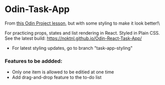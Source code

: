 # Odin-Task-App

From [this Odin Project lesson](https://www.theodinproject.com/paths/full-stack-javascript/courses/javascript/lessons/handle-inputs-and-render-lists), but with some styling to make it look better!\

For practicing props, states and list rendering in React. Styled in Plain CSS.
See the latest build: https://noktnl.github.io/Odin-React-Task-App/

- For latest styling updates, go to branch "task-app-styling"

### Features to be addded:

- Only one item is allowed to be editied at one time
- Add drag-and-drop feature to the to-do list

